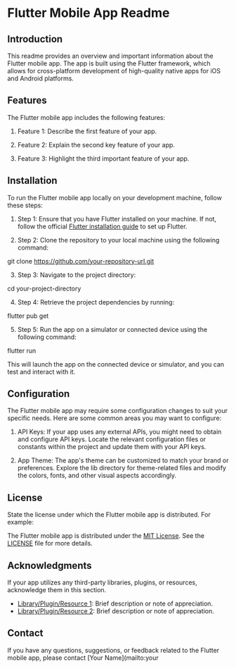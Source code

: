 # Flutter Mobile App Readme

## Introduction

This readme provides an overview and important information about the Flutter mobile app. The app is
built using the Flutter framework, which allows for cross-platform development of high-quality
native apps for iOS and Android platforms.

## Features

The Flutter mobile app includes the following features:

1. Feature 1: Describe the first feature of your app.

2. Feature 2: Explain the second key feature of your app.

3. Feature 3: Highlight the third important feature of your app.

## Installation

To run the Flutter mobile app locally on your development machine, follow these steps:

1. Step 1: Ensure that you have Flutter installed on your machine. If not, follow the
   official [Flutter installation guide](https://flutter.dev/docs/get-started/install) to set up
   Flutter.

2. Step 2: Clone the repository to your local machine using the following command:

git clone https://github.com/your-repository-url.git

3. Step 3: Navigate to the project directory:

cd your-project-directory

4. Step 4: Retrieve the project dependencies by running:

flutter pub get

5. Step 5: Run the app on a simulator or connected device using the following command:

flutter run

This will launch the app on the connected device or simulator, and you can test and interact with
it.

## Configuration

The Flutter mobile app may require some configuration changes to suit your specific needs. Here are
some common areas you may want to configure:

1. API Keys: If your app uses any external APIs, you might need to obtain and configure API keys.
   Locate the relevant configuration files or constants within the project and update them with your
   API keys.

2. App Theme: The app's theme can be customized to match your brand or preferences. Explore the lib
   directory for theme-related files and modify the colors, fonts, and other visual aspects
   accordingly.

## License

State the license under which the Flutter mobile app is distributed. For example:

The Flutter mobile app is distributed under the [MIT License](https://opensource.org/licenses/MIT).
See the [LICENSE](https://github.com/your-repository-url/blob/main/LICENSE) file for more details.

## Acknowledgments

If your app utilizes any third-party libraries, plugins, or resources, acknowledge them in this
section.

- [Library/Plugin/Resource 1](https://example.com): Brief description or note of appreciation.
- [Library/Plugin/Resource 2](https://example.com): Brief description or note of appreciation.

## Contact

If you have any questions, suggestions, or feedback related to the Flutter mobile app, please
contact [Your Name](mailto:your